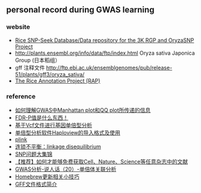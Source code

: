 ## personal record during GWAS learning

### website
* [Rice SNP-Seek Database/Data repository for the 3K RGP and OryzaSNP Project](https://snp-seek.irri.org/_download.zul;jsessionid=B74C12560F462883DB15E8B804592950)
* http://plants.ensembl.org/info/data/ftp/index.html  Oryza sativa Japonica Group (日本稻组）
* gff 注释文件 http://ftp.ebi.ac.uk/ensemblgenomes/pub/release-51/plants/gff3/oryza_sativa/
* [The Rice Annotation Project (RAP)](https://rapdb.dna.affrc.go.jp/)


### reference
* [如何理解GWAS中Manhattan plot和QQ plot所传递的信息](https://mp.weixin.qq.com/s/93gm-TsWEamML-ghBzFSPg)
* [FDR-P值是什么东西！](https://www.jianshu.com/p/949626b18e69)
* [基于Vcf文件进行基因单倍型分析](https://www.jianshu.com/p/89e45a330de5)
* [单倍型分析软件Haploview的导入格式及使用](https://cloud.tencent.com/developer/article/1613753)
* [plink](http://zzz.bwh.harvard.edu/plink/dataman.shtml)
* [连锁不平衡：linkage disequilibrium](https://cloud.tencent.com/developer/article/1625934)
* [SNP问题大集锦](https://www.cnblogs.com/wangprince2017/p/9815380.html)
* [【推荐】如何才能够免费获取Cell、Nature、Science等任意杂志中的文献](https://mp.weixin.qq.com/s/68xYwHcF8DBDx2y3JrnpZQ)
* [GWAS分析-说人话（20）-单倍体关联分析](https://www.jianshu.com/p/66262b7655bc)
* [Homebrew更新相关小技巧](https://blog.chaosjohn.com/Homebrew-upgrade.html)
* [GFF文件格式简介](https://cloud.tencent.com/developer/article/1625201#:~:text=GFF%E5%85%A8%E7%A7%B0Generic%20Feature%20Format%2C,%E6%8F%8F%E8%BF%B0%E4%BA%86%E5%9F%BA%E5%9B%A0%E7%BB%84%E4%B8%8A%E5%90%84%E7%A7%8D%E7%89%B9%E5%BE%81%E7%9A%84%E5%8C%BA%E9%97%B4%E4%BF%A1%E6%81%AF%EF%BC%8C%E5%8C%85%E6%8B%AC%E6%9F%93%E8%89%B2%E4%BD%93%EF%BC%8C%E5%9F%BA%E5%9B%A0%EF%BC%8C%E8%BD%AC%E5%BD%95%E6%9C%AC%E7%AD%89%E3%80%82%20GFF%E6%96%87%E4%BB%B6%E6%9C%AC%E8%B4%A8%E4%B8%8A%E6%98%AF%E4%B8%80%E4%B8%AAt%E5%88%86%E9%9A%94%E7%9A%84%EF%BC%8C%E5%85%B19%E5%88%97%E7%9A%84%E7%BA%AF%E6%96%87%E6%9C%AC%E6%96%87%E4%BB%B6%E3%80%82%201.%20column1)

